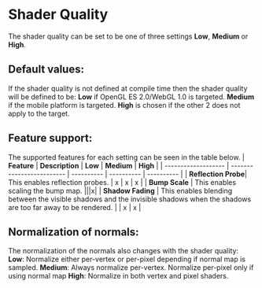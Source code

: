 # Shader Quality
The shader quality can be set to be one of three settings __Low__, __Medium__ or __High__.
## Default values:
If the shader quality is not defined at compile time then the shader quality will be defined to be:
__Low__ if OpenGL ES 2.0/WebGL 1.0 is targeted. __Medium__ if the mobile platform is targeted. __High__ is chosen if the other 2 does not apply to the target.

## Feature support:
The supported features for each setting can be seen in the table below.
| __Feature__         | __Description__           | __Low__    | __Medium__ | __High__   |
| ------------------- | ------------------------- | ---------- | ---------- | ---------- |
| __Reflection Probe__| This enables reflection probes. | x | x | x |
| __Bump Scale__ | This enables scaling the bump map. |||x|
| __Shadow Fading__   | This enables blending between the visible shadows and the invisible shadows when the shadows are too far away to be rendered. |  | x | x |

## Normalization of normals:
The normalization of the normals also changes with the shader quality:
__Low__: Normalize either per-vertex or per-pixel depending if normal map is sampled.
__Medium__: Always normalize per-vertex. Normalize per-pixel only if using normal map
__High__: Normalize in both vertex and pixel shaders.